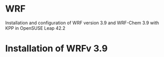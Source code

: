 # WRF
Installation and configuration of WRF version 3.9 and WRF-Chem 3.9 with KPP in OpenSUSE Leap 42.2

# Installation of WRFv 3.9


